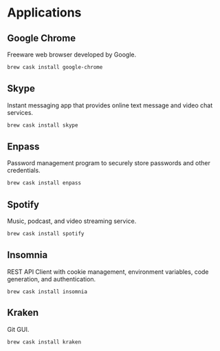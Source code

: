 # Applications

## Google Chrome

Freeware web browser developed by Google.

```bash
brew cask install google-chrome
```

## Skype

Instant messaging app that provides online text message and video chat services.

```bash
brew cask install skype
```

## Enpass

Password management program to securely store passwords and other credentials.

```bash
brew cask install enpass
```

## Spotify

Music, podcast, and video streaming service.

```bash
brew cask install spotify
```

## Insomnia

REST API Client with cookie management, environment variables, code generation, and authentication.

```
brew cask install insomnia
```

## Kraken

Git GUI.

```bash
brew cask install kraken
```




